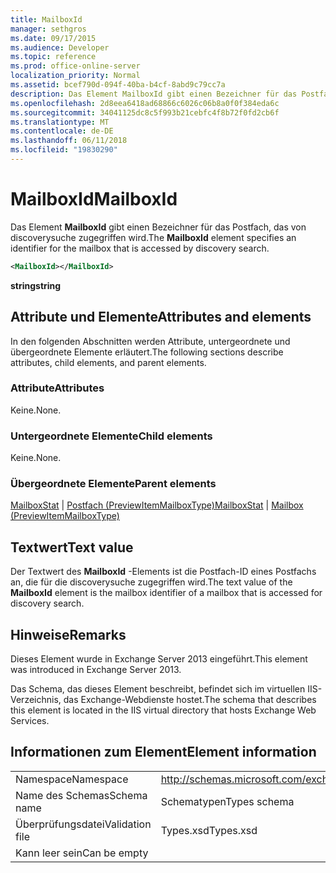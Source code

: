 ```yaml
---
title: MailboxId
manager: sethgros
ms.date: 09/17/2015
ms.audience: Developer
ms.topic: reference
ms.prod: office-online-server
localization_priority: Normal
ms.assetid: bcef790d-094f-40ba-b4cf-8abd9c79cc7a
description: Das Element MailboxId gibt einen Bezeichner für das Postfach, das von discoverysuche zugegriffen wird.
ms.openlocfilehash: 2d8eea6418ad68866c6026c06b8a0f0f384eda6c
ms.sourcegitcommit: 34041125dc8c5f993b21cebfc4f8b72f0fd2cb6f
ms.translationtype: MT
ms.contentlocale: de-DE
ms.lasthandoff: 06/11/2018
ms.locfileid: "19830290"
---
```

# <a name="mailboxid"></a><span data-ttu-id="d98d1-103">MailboxId</span><span class="sxs-lookup"><span data-stu-id="d98d1-103">MailboxId</span></span>

<span data-ttu-id="d98d1-104">Das Element **MailboxId** gibt einen Bezeichner für das Postfach, das von discoverysuche zugegriffen wird.</span><span class="sxs-lookup"><span data-stu-id="d98d1-104">The **MailboxId** element specifies an identifier for the mailbox that is accessed by discovery search.</span></span> 
  
```XML
<MailboxId></MailboxId>
```

<span data-ttu-id="d98d1-105">**string**</span><span class="sxs-lookup"><span data-stu-id="d98d1-105">**string**</span></span>

## <a name="attributes-and-elements"></a><span data-ttu-id="d98d1-106">Attribute und Elemente</span><span class="sxs-lookup"><span data-stu-id="d98d1-106">Attributes and elements</span></span>

<span data-ttu-id="d98d1-107">In den folgenden Abschnitten werden Attribute, untergeordnete und übergeordnete Elemente erläutert.</span><span class="sxs-lookup"><span data-stu-id="d98d1-107">The following sections describe attributes, child elements, and parent elements.</span></span>
  
### <a name="attributes"></a><span data-ttu-id="d98d1-108">Attribute</span><span class="sxs-lookup"><span data-stu-id="d98d1-108">Attributes</span></span>

<span data-ttu-id="d98d1-109">Keine.</span><span class="sxs-lookup"><span data-stu-id="d98d1-109">None.</span></span>
  
### <a name="child-elements"></a><span data-ttu-id="d98d1-110">Untergeordnete Elemente</span><span class="sxs-lookup"><span data-stu-id="d98d1-110">Child elements</span></span>

<span data-ttu-id="d98d1-111">Keine.</span><span class="sxs-lookup"><span data-stu-id="d98d1-111">None.</span></span>
  
### <a name="parent-elements"></a><span data-ttu-id="d98d1-112">Übergeordnete Elemente</span><span class="sxs-lookup"><span data-stu-id="d98d1-112">Parent elements</span></span>

<span data-ttu-id="d98d1-113">[MailboxStat](mailboxstat.md) | [Postfach (PreviewItemMailboxType)](mailbox-previewitemmailboxtype.md)</span><span class="sxs-lookup"><span data-stu-id="d98d1-113">[MailboxStat](mailboxstat.md) | [Mailbox (PreviewItemMailboxType)](mailbox-previewitemmailboxtype.md)</span></span>
  
## <a name="text-value"></a><span data-ttu-id="d98d1-114">Textwert</span><span class="sxs-lookup"><span data-stu-id="d98d1-114">Text value</span></span>

<span data-ttu-id="d98d1-115">Der Textwert des **MailboxId** -Elements ist die Postfach-ID eines Postfachs an, die für die discoverysuche zugegriffen wird.</span><span class="sxs-lookup"><span data-stu-id="d98d1-115">The text value of the **MailboxId** element is the mailbox identifier of a mailbox that is accessed for discovery search.</span></span> 
  
## <a name="remarks"></a><span data-ttu-id="d98d1-116">Hinweise</span><span class="sxs-lookup"><span data-stu-id="d98d1-116">Remarks</span></span>

<span data-ttu-id="d98d1-117">Dieses Element wurde in Exchange Server 2013 eingeführt.</span><span class="sxs-lookup"><span data-stu-id="d98d1-117">This element was introduced in Exchange Server 2013.</span></span>
  
<span data-ttu-id="d98d1-118">Das Schema, das dieses Element beschreibt, befindet sich im virtuellen IIS-Verzeichnis, das Exchange-Webdienste hostet.</span><span class="sxs-lookup"><span data-stu-id="d98d1-118">The schema that describes this element is located in the IIS virtual directory that hosts Exchange Web Services.</span></span>
  
## <a name="element-information"></a><span data-ttu-id="d98d1-119">Informationen zum Element</span><span class="sxs-lookup"><span data-stu-id="d98d1-119">Element information</span></span>

|||
|:-----|:-----|
|<span data-ttu-id="d98d1-120">Namespace</span><span class="sxs-lookup"><span data-stu-id="d98d1-120">Namespace</span></span>  <br/> |http://schemas.microsoft.com/exchange/services/2006/types  <br/> |
|<span data-ttu-id="d98d1-121">Name des Schemas</span><span class="sxs-lookup"><span data-stu-id="d98d1-121">Schema name</span></span>  <br/> |<span data-ttu-id="d98d1-122">Schematypen</span><span class="sxs-lookup"><span data-stu-id="d98d1-122">Types schema</span></span>  <br/> |
|<span data-ttu-id="d98d1-123">Überprüfungsdatei</span><span class="sxs-lookup"><span data-stu-id="d98d1-123">Validation file</span></span>  <br/> |<span data-ttu-id="d98d1-124">Types.xsd</span><span class="sxs-lookup"><span data-stu-id="d98d1-124">Types.xsd</span></span>  <br/> |
|<span data-ttu-id="d98d1-125">Kann leer sein</span><span class="sxs-lookup"><span data-stu-id="d98d1-125">Can be empty</span></span>  <br/> ||
   

